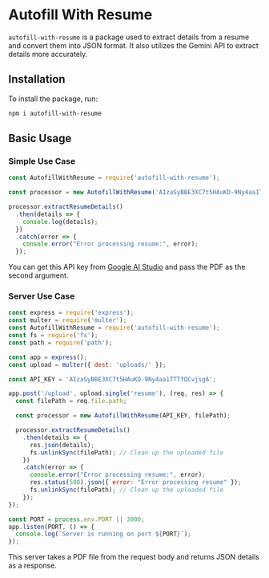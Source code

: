 # Autofill With Resume

`autofill-with-resume` is a package used to extract details from a resume and convert them into JSON format. It also utilizes the Gemini API to extract details more accurately.

## Installation

To install the package, run:

```bash
npm i autofill-with-resume
```


## Basic Usage

### Simple Use Case

```javascript
const AutofillWithResume = require('autofill-with-resume');

const processor = new AutofillWithResume('AIzaSyBBE3XC7t5HAuKD-9Ny4aa1TTTfQCvjsgA', './SOWBARNIKA.pdf');

processor.extractResumeDetails()
  .then(details => {
    console.log(details);
  })
  .catch(error => {
    console.error("Error processing resume:", error);
  });
```

You can get this API key from [Google AI Studio](https://aistudio.google.com/app/apikey) and pass the PDF as the second argument.

### Server Use Case

```javascript
const express = require('express');
const multer = require('multer');
const AutofillWithResume = require('autofill-with-resume');
const fs = require('fs');
const path = require('path');

const app = express();
const upload = multer({ dest: 'uploads/' });

const API_KEY = 'AIzaSyBBE3XC7t5HAuKD-9Ny4aa1TTTfQCvjsgA';

app.post('/upload', upload.single('resume'), (req, res) => {
  const filePath = req.file.path;

  const processor = new AutofillWithResume(API_KEY, filePath);

  processor.extractResumeDetails()
    .then(details => {
      res.json(details);
      fs.unlinkSync(filePath); // Clean up the uploaded file
    })
    .catch(error => {
      console.error("Error processing resume:", error);
      res.status(500).json({ error: "Error processing resume" });
      fs.unlinkSync(filePath); // Clean up the uploaded file
    });
});

const PORT = process.env.PORT || 3000;
app.listen(PORT, () => {
  console.log(`Server is running on port ${PORT}`);
});
```

This server takes a PDF file from the request body and returns JSON details as a response.